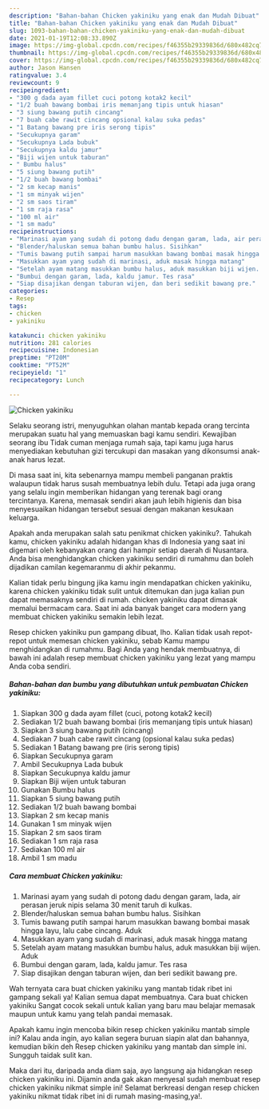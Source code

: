 ```yaml
---
description: "Bahan-bahan Chicken yakiniku yang enak dan Mudah Dibuat"
title: "Bahan-bahan Chicken yakiniku yang enak dan Mudah Dibuat"
slug: 1093-bahan-bahan-chicken-yakiniku-yang-enak-dan-mudah-dibuat
date: 2021-01-19T12:08:33.890Z
image: https://img-global.cpcdn.com/recipes/f46355b29339836d/680x482cq70/chicken-yakiniku-foto-resep-utama.jpg
thumbnail: https://img-global.cpcdn.com/recipes/f46355b29339836d/680x482cq70/chicken-yakiniku-foto-resep-utama.jpg
cover: https://img-global.cpcdn.com/recipes/f46355b29339836d/680x482cq70/chicken-yakiniku-foto-resep-utama.jpg
author: Jason Hansen
ratingvalue: 3.4
reviewcount: 9
recipeingredient:
- "300 g dada ayam fillet cuci potong kotak2 kecil"
- "1/2 buah bawang bombai iris memanjang tipis untuk hiasan"
- "3 siung bawang putih cincang"
- "7 buah cabe rawit cincang opsional kalau suka pedas"
- "1 Batang bawang pre iris serong tipis"
- "Secukupnya garam"
- "Secukupnya Lada bubuk"
- "Secukupnya kaldu jamur"
- "Biji wijen untuk taburan"
- " Bumbu halus"
- "5 siung bawang putih"
- "1/2 buah bawang bombai"
- "2 sm kecap manis"
- "1 sm minyak wijen"
- "2 sm saos tiram"
- "1 sm raja rasa"
- "100 ml air"
- "1 sm madu"
recipeinstructions:
- "Marinasi ayam yang sudah di potong dadu dengan garam, lada, air perasan jeruk nipis selama 30 menit taruh di kulkas."
- "Blender/haluskan semua bahan bumbu halus. Sisihkan"
- "Tumis bawang putih sampai harum masukkan bawang bombai masak hingga layu, lalu cabe cincang. Aduk"
- "Masukkan ayam yang sudah di marinasi, aduk masak hingga matang"
- "Setelah ayam matang masukkan bumbu halus, aduk masukkan biji wijen. Aduk"
- "Bumbui dengan garam, lada, kaldu jamur. Tes rasa"
- "Siap disajikan dengan taburan wijen, dan beri sedikit bawang pre."
categories:
- Resep
tags:
- chicken
- yakiniku

katakunci: chicken yakiniku 
nutrition: 281 calories
recipecuisine: Indonesian
preptime: "PT20M"
cooktime: "PT52M"
recipeyield: "1"
recipecategory: Lunch

---
```



![Chicken yakiniku](https://img-global.cpcdn.com/recipes/f46355b29339836d/680x482cq70/chicken-yakiniku-foto-resep-utama.jpg)

Selaku seorang istri, menyuguhkan olahan mantab kepada orang tercinta merupakan suatu hal yang memuaskan bagi kamu sendiri. Kewajiban seorang ibu Tidak cuman menjaga rumah saja, tapi kamu juga harus menyediakan kebutuhan gizi tercukupi dan masakan yang dikonsumsi anak-anak harus lezat.

Di masa  saat ini, kita sebenarnya mampu membeli panganan praktis walaupun tidak harus susah membuatnya lebih dulu. Tetapi ada juga orang yang selalu ingin memberikan hidangan yang terenak bagi orang tercintanya. Karena, memasak sendiri akan jauh lebih higienis dan bisa menyesuaikan hidangan tersebut sesuai dengan makanan kesukaan keluarga. 



Apakah anda merupakan salah satu penikmat chicken yakiniku?. Tahukah kamu, chicken yakiniku adalah hidangan khas di Indonesia yang saat ini digemari oleh kebanyakan orang dari hampir setiap daerah di Nusantara. Anda bisa menghidangkan chicken yakiniku sendiri di rumahmu dan boleh dijadikan camilan kegemaranmu di akhir pekanmu.

Kalian tidak perlu bingung jika kamu ingin mendapatkan chicken yakiniku, karena chicken yakiniku tidak sulit untuk ditemukan dan juga kalian pun dapat memasaknya sendiri di rumah. chicken yakiniku dapat dimasak memalui bermacam cara. Saat ini ada banyak banget cara modern yang membuat chicken yakiniku semakin lebih lezat.

Resep chicken yakiniku pun gampang dibuat, lho. Kalian tidak usah repot-repot untuk memesan chicken yakiniku, sebab Kamu mampu menghidangkan di rumahmu. Bagi Anda yang hendak membuatnya, di bawah ini adalah resep membuat chicken yakiniku yang lezat yang mampu Anda coba sendiri.

<!--inarticleads1-->

##### Bahan-bahan dan bumbu yang dibutuhkan untuk pembuatan Chicken yakiniku:

1. Siapkan 300 g dada ayam fillet (cuci, potong kotak2 kecil)
1. Sediakan 1/2 buah bawang bombai (iris memanjang tipis untuk hiasan)
1. Siapkan 3 siung bawang putih (cincang)
1. Sediakan 7 buah cabe rawit cincang (opsional kalau suka pedas)
1. Sediakan 1 Batang bawang pre (iris serong tipis)
1. Siapkan Secukupnya garam
1. Ambil Secukupnya Lada bubuk
1. Siapkan Secukupnya kaldu jamur
1. Siapkan Biji wijen untuk taburan
1. Gunakan  Bumbu halus
1. Siapkan 5 siung bawang putih
1. Sediakan 1/2 buah bawang bombai
1. Siapkan 2 sm kecap manis
1. Gunakan 1 sm minyak wijen
1. Siapkan 2 sm saos tiram
1. Sediakan 1 sm raja rasa
1. Sediakan 100 ml air
1. Ambil 1 sm madu




<!--inarticleads2-->

##### Cara membuat Chicken yakiniku:

1. Marinasi ayam yang sudah di potong dadu dengan garam, lada, air perasan jeruk nipis selama 30 menit taruh di kulkas.
1. Blender/haluskan semua bahan bumbu halus. Sisihkan
1. Tumis bawang putih sampai harum masukkan bawang bombai masak hingga layu, lalu cabe cincang. Aduk
1. Masukkan ayam yang sudah di marinasi, aduk masak hingga matang
1. Setelah ayam matang masukkan bumbu halus, aduk masukkan biji wijen. Aduk
1. Bumbui dengan garam, lada, kaldu jamur. Tes rasa
1. Siap disajikan dengan taburan wijen, dan beri sedikit bawang pre.




Wah ternyata cara buat chicken yakiniku yang mantab tidak ribet ini gampang sekali ya! Kalian semua dapat membuatnya. Cara buat chicken yakiniku Sangat cocok sekali untuk kalian yang baru mau belajar memasak maupun untuk kamu yang telah pandai memasak.

Apakah kamu ingin mencoba bikin resep chicken yakiniku mantab simple ini? Kalau anda ingin, ayo kalian segera buruan siapin alat dan bahannya, kemudian bikin deh Resep chicken yakiniku yang mantab dan simple ini. Sungguh taidak sulit kan. 

Maka dari itu, daripada anda diam saja, ayo langsung aja hidangkan resep chicken yakiniku ini. Dijamin anda gak akan menyesal sudah membuat resep chicken yakiniku nikmat simple ini! Selamat berkreasi dengan resep chicken yakiniku nikmat tidak ribet ini di rumah masing-masing,ya!.

